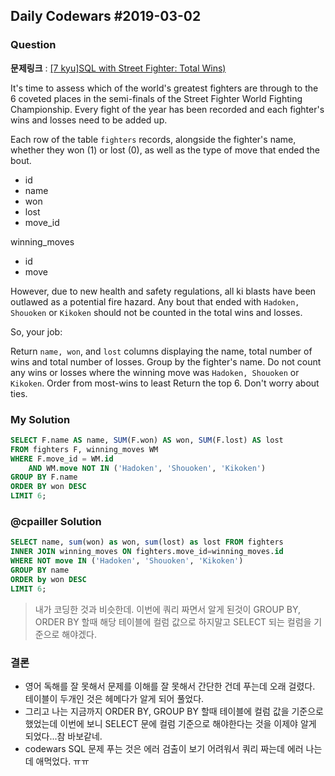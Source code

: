 Daily Codewars #2019-03-02
--------------------------

### Question

**문제링크** : [[7 kyu]SQL with Street Fighter: Total Wins)](https://www.codewars.com/kata/sql-with-street-fighter-total-wins)

It's time to assess which of the world's greatest fighters are through to the 6 coveted places in the semi-finals of the Street Fighter World Fighting Championship. Every fight of the year has been recorded and each fighter's wins and losses need to be added up.

Each row of the table `fighters` records, alongside the fighter's name, whether they won (1) or lost (0), as well as the type of move that ended the bout.

-	id
-	name
-	won
-	lost
-	move_id

winning_moves

-	id
-	move

However, due to new health and safety regulations, all ki blasts have been outlawed as a potential fire hazard. Any bout that ended with `Hadoken, Shouoken` or `Kikoken` should not be counted in the total wins and losses.

So, your job:

Return `name, won`, and `lost` columns displaying the name, total number of wins and total number of losses. Group by the fighter's name. Do not count any wins or losses where the winning move was `Hadoken, Shouoken` or `Kikoken`. Order from most-wins to least Return the top 6. Don't worry about ties.

### My Solution

```sql
SELECT F.name AS name, SUM(F.won) AS won, SUM(F.lost) AS lost
FROM fighters F, winning_moves WM
WHERE F.move_id = WM.id
	AND WM.move NOT IN ('Hadoken', 'Shouoken', 'Kikoken')
GROUP BY F.name  
ORDER BY won DESC
LIMIT 6;
```

### @cpailler Solution

```sql
SELECT name, sum(won) as won, sum(lost) as lost FROM fighters
INNER JOIN winning_moves ON fighters.move_id=winning_moves.id
WHERE NOT move IN ('Hadoken', 'Shouoken', 'Kikoken')
GROUP BY name
ORDER by won DESC
LIMIT 6;
```

> 내가 코딩한 것과 비슷한데. 이번에 쿼리 짜면서 알게 된것이 GROUP BY, ORDER BY 할때 해당 테이블에 컬럼 값으로 하지말고 SELECT 되는 컬럼을 기준으로 해야겠다.

### 결론

-	영어 독해를 잘 못해서 문제를 이해를 잘 못해서 간단한 건데 푸는데 오래 걸렸다. 테이블이 두개인 것은 헤메다가 알게 되어 풀었다.  
-	그리고 나는 지금까지 ORDER BY, GROUP BY 할때 테이블에 컬럼 값을 기준으로 했었는데 이번에 보니 SELECT 문에 컬럼 기준으로 해야한다는 것을 이제야 알게 되었다...참 바보같네.
-	codewars SQL 문제 푸는 것은 에러 검출이 보기 어려워서 쿼리 짜는데 에러 나는데 애먹었다. ㅠㅠ
